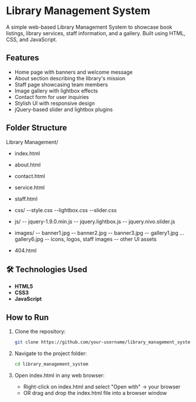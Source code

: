 #  Library Management System

A simple web-based Library Management System to showcase book listings, library services, staff information, and a gallery. Built using HTML, CSS, and JavaScript.

##  Features

-  Home page with banners and welcome message
-  About section describing the library's mission
-  Staff page showcasing team members
-  Image gallery with lightbox effects
-  Contact form for user inquiries
-  Stylish UI with responsive design
-  jQuery-based slider and lightbox plugins

##  Folder Structure

Library Management/
  - index.html
  - about.html
  - contact.html
  - service.html
  - staff.html
    
  -  css/
      --style.css
      --lightbox.css
      --slider.css

  - js/
     -- jquery-1.9.0.min.js
     -- jquery.lightbox.js
     -- jquery.nivo.slider.js

  - images/
     -- banner1.jpg
     -- banner2.jpg
     -- banner3.jpg
     -- gallery1.jpg ... gallery6.jpg
     -- icons, logos, staff images
     -- other UI assets

  - 404.html



## 🛠 Technologies Used

- **HTML5**
- **CSS3**
- **JavaScript**



##  How to Run

1. Clone the repository:
   ```bash
   git clone https://github.com/your-username/library_management_system.git

2. Navigate to the project folder:

   ```bash
   cd library_management_system

3. Open index.html in any web browser:
   - Right-click on index.html and select "Open with" → your browser
   - OR drag and drop the index.html file into a browser window
